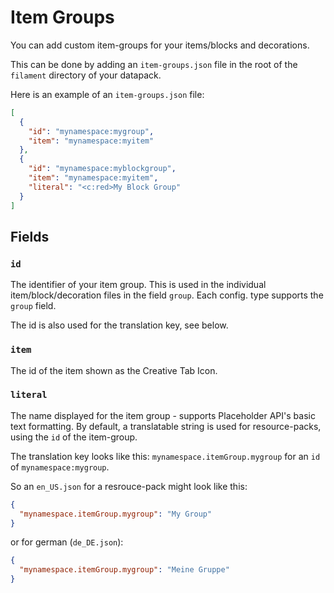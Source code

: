# Item Groups

You can add custom item-groups for your items/blocks and decorations.

This can be done by adding an `item-groups.json` file in the root of the `filament` directory of your datapack.

Here is an example of an `item-groups.json` file:
```json
[
  {
    "id": "mynamespace:mygroup",
    "item": "mynamespace:myitem"
  },
  {
    "id": "mynamespace:myblockgroup",
    "item": "mynamespace:myitem",
    "literal": "<c:red>My Block Group"
  }
]
```

## Fields

### `id`

The identifier of your item group. This is used in the individual item/block/decoration files in the field `group`.
Each config. type supports the `group` field.

The id is also used for the translation key, see below.

### `item`

The id of the item shown as the Creative Tab Icon.

### `literal`

The name displayed for the item group - supports Placeholder API's basic text formatting. By default, a translatable string is used for resource-packs, using the `id` of the item-group.


The translation key looks like this: `mynamespace.itemGroup.mygroup` for an `id` of `mynamespace:mygroup`.

So an `en_US.json` for a resrouce-pack might look like this:
```json
{
  "mynamespace.itemGroup.mygroup": "My Group"
}
```

or for german (`de_DE.json`):

```json
{
  "mynamespace.itemGroup.mygroup": "Meine Gruppe"
}
```
